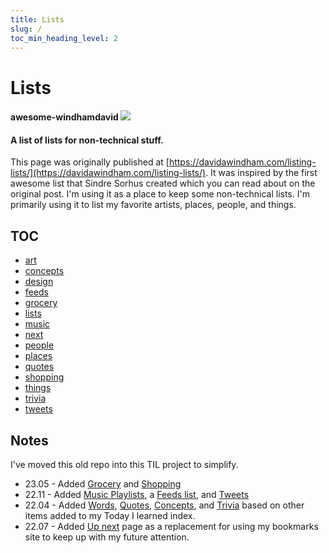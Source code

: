 ```yaml
---
title: Lists
slug: /
toc_min_heading_level: 2
---
```


# Lists

#### awesome-windhamdavid [![](https://cdn.rawgit.com/sindresorhus/awesome/d7305f38d29fed78fa85652e3a63e154dd8e8829/media/badge.svg)](https://github.com/sindresorhus/awesome) 

#### A list of lists for non-technical stuff. 

This page was originally published at [https://davidawindham.com/listing-lists/](https://davidawindham.com/listing-lists/). It was inspired by the first awesome list that Sindre Sorhus created which you can read about on the original post. I'm using it as a place to keep some non-technical lists. I'm primarily using it to list my favorite artists, places, people, and things.

## TOC 

- [art](art/art.md)
- [concepts](concepts.md)
- [design](design.md)
- [feeds](feeds.md)
- [grocery](grocery.md)
- [lists](lists.md)
- [music](art/music/music.md)
- [next](next.md)
- [people](people.md)
- [places](places/places.md)
- [quotes](quotes.md)
- [shopping](shopping.md)
- [things](things.md)
- [trivia](trivia.md)
- [tweets](tweets.md)

## Notes 

I've moved this old repo into this TIL project to simplify. 

- 23.05 - Added [Grocery](grocery) and [Shopping](shopping)
- 22.11 - Added [Music Playlists](art/music#playlists), a [Feeds list](feeds), and [Tweets](tweets)
- 22.04 - Added [Words](words), [Quotes](quotes), [Concepts](concepts), and [Trivia](trivia) based on other items added to my Today I learned index. 
- 22.07 - Added [Up next](next) page as a replacement for using my bookmarks site to keep up with my future attention.

